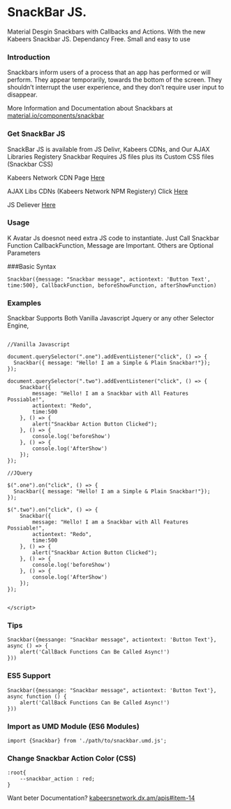 # SnackBar JS.
Material Desgin Snackbars with Callbacks and Actions. With the new Kabeers Snackbar JS. Dependancy Free. Small and easy to use


### Introduction
Snackbars inform users of a process that an app has performed or will perform. They appear temporarily, towards the bottom of the screen. They shouldn’t interrupt the user experience, and they don’t require user input to disappear.

More Information and Documentation about Snackbars at [material.io/components/snackbar](https://material.io/components/snackbars#anatomy)

### Get SnackBar JS
SnackBar JS is available from JS Delivr, Kabeers CDNs, and Our AJAX Libraries Registery
Snackbar Requires JS files plus its Custom CSS files (Snackbar CSS)

Kabeers Network CDN Page [Here](http://kabeersnetwork.dx.am/cdn?item=kabeers+Snackbar%20js)

AJAX Libs CDNs (Kabeers Network NPM Registery) Click [Here](http://ajax-libs.kabeersnetwork.rf.gd/)

JS Deliever [Here](https://cdn.jsdelivr.net/gh/kabeer11000/snackarjs@master/dist/snackbar.min.js)

### Usage
K Avatar Js doesnot need extra JS code to instantiate. Just Call Snackbar Function
CallbackFunction, Message are Important. Others are Optional Parameters

###Basic Syntax

```Snackbar({message: "Snackbar message", actiontext: 'Button Text', time:500}, CallbackFunction, beforeShowFunction, afterShowFunction)```


### Examples
Snackbar Supports Both Vanilla Javascript Jquery or any other Selector Engine,

```<script>

//Vanilla Javascript

document.querySelector(".one").addEventListener("click", () => {
  Snackbar({ message: "Hello! I am a Simple & Plain Snackbar!"});
});

document.querySelector(".two").addEventListener("click", () => {
	Snackbar({
		message: "Hello! I am a Snackbar with All Features Possiable!",
		actiontext: "Redo", 
		time:500
	}, () => {
		alert("Snackbar Action Button Clicked");
	}, () => {
		console.log('beforeShow')
	}, () => {
		console.log('AfterShow')
	});
});

//JQuery

$(".one").on("click", () => {
  Snackbar({ message: "Hello! I am a Simple & Plain Snackbar!"});
});

$(".two").on("click", () => {
	Snackbar({
		message: "Hello! I am a Snackbar with All Features Possiable!",
		actiontext: "Redo", 
		time:500
	}, () => {
		alert("Snackbar Action Button Clicked");
	}, () => {
		console.log('beforeShow')
	}, () => {
		console.log('AfterShow')
	});
});


</script>
```

### Tips
```
Snackbar({messange: "Snackbar message", actiontext: 'Button Text'}, async () => {
	alert('CallBack Functions Can Be Called Async!')
}))
```
### ES5 Support
```
Snackbar({messange: "Snackbar message", actiontext: 'Button Text'}, async function () {
	alert('CallBack Functions Can Be Called Async!')
}))
```
### Import as UMD Module (ES6 Modules)
```import {Snackbar} from './path/to/snackbar.umd.js';```

### Change Snackbar Action Color (CSS)
```
:root{
    --snackbar_action : red;
}
```
Want beter Documentation? [kabeersnetwork.dx.am/apis#item-14](http://kabeersnetwork.dx.am/apis#item-14)
